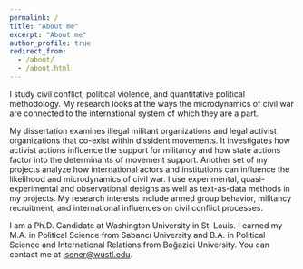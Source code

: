 ```yaml
---
permalink: /
title: "About me"
excerpt: "About me"
author_profile: true
redirect_from: 
  - /about/
  - /about.html
---
```


I study civil conflict, political violence, and quantitative political methodology. My research looks at the ways the microdynamics of civil war are connected to the international system of which they are a part.

My dissertation examines illegal militant organizations and legal activist organizations that co-exist within dissident movements. It investigates how activist actions influence the support for militancy and how state actions factor into the determinants of movement support. Another set of my projects analyze how international actors and institutions can influence the likelihood and microdynamics of civil war. I use experimental, quasi-experimental and observational designs as well as text-as-data methods in my projects. My research interests include armed group behavior, militancy recruitment, and international influences on civil conflict processes.

I am a Ph.D. Candidate at Washington University in St. Louis. I earned my M.A. in Political Science from Sabancı University and B.A. in Political Science and International Relations from Boğaziçi University. You can contact me at <isener@wustl.edu>.



